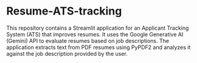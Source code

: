 # Resume-ATS-tracking
This repository contains a Streamlit application for an Applicant Tracking System (ATS) that improves resumes. It uses the Google Generative AI (Gemini) API to evaluate resumes based on job descriptions. The application extracts text from PDF resumes using PyPDF2 and analyzes it against the job description provided by the user.

